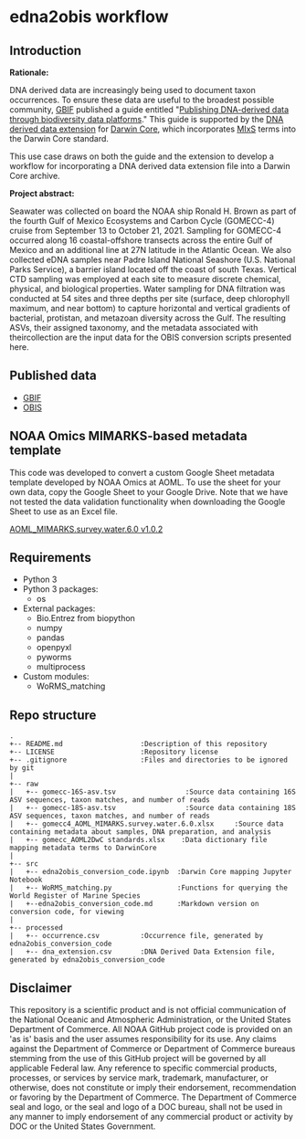 # edna2obis workflow

## Introduction
**Rationale:**

DNA derived data are increasingly being used to document taxon 
occurrences. To ensure these data are useful to the broadest possible 
community, [GBIF](https://www.gbif.org/) published a guide entitled "[Publishing DNA-derived 
data through biodiversity data platforms](https://docs.gbif.org/publishing-dna-derived-data/en/)." 
This guide is supported by the [DNA derived data extension](https://tools.gbif.org/dwca-validator/extension.do?id=http://rs.gbif.org/terms/1.0/DNADerivedData) 
for [Darwin Core](https://dwc.tdwg.org/), which incorporates [MIxS](https://gensc.org/mixs/) 
terms into the Darwin Core standard. 

This use case draws on both the guide and the extension to develop a workflow 
for incorporating a DNA derived data extension file into a Darwin Core
archive. 

**Project abstract:**

Seawater was collected on board the NOAA ship Ronald H. Brown as part of the fourth Gulf of Mexico Ecosystems and Carbon Cycle (GOMECC-4) cruise from September 13 to October 21, 2021. Sampling for GOMECC-4 occurred along 16 coastal-offshore transects across the entire Gulf of Mexico and an additional line at 27N latitude in the Atlantic Ocean. We also collected eDNA samples near Padre Island National Seashore (U.S. National Parks Service), a barrier island located off the coast of south Texas. Vertical CTD sampling was employed at each site to measure discrete chemical, physical, and biological properties. Water sampling for DNA filtration was conducted at 54 sites and three depths per site (surface, deep chlorophyll maximum, and near bottom) to capture horizontal and vertical gradients of bacterial, protistan, and metazoan diversity across the Gulf. The resulting ASVs, their assigned taxonomy, and the metadata associated with theircollection are the input data for the OBIS conversion scripts presented here.

## Published data
- [GBIF](https://www.gbif.org/dataset/9012def0-bd87-48a0-ac9e-e0e78dd37689)
- [OBIS](https://obis.org/dataset/210efc7c-4762-47ee-b4b5-22a0f436ef44)

## NOAA Omics MIMARKS-based metadata template
This code was developed to convert a custom Google Sheet metadata template developed by NOAA Omics at AOML. To use the sheet for your own data, copy the Google Sheet to your Google Drive. Note that we have not tested the data validation functionality when downloading the Google Sheet to use as an Excel file.  

[AOML_MIMARKS.survey.water.6.0 v1.0.2](https://docs.google.com/spreadsheets/d/1YBXFU9PuMqm7IT1tp0LTxQ1v2j0tlCWFnhSpy-EBwPw/edit?usp=sharing)

## Requirements  
- Python 3
- Python 3 packages:
    - os
- External packages:
    - Bio.Entrez from biopython
    - numpy
    - pandas
    - openpyxl
    - pyworms
    - multiprocess
- Custom modules:
    - WoRMS_matching

## Repo structure
```
.
+-- README.md                   :Description of this repository
+-- LICENSE                     :Repository license
+-- .gitignore                  :Files and directories to be ignored by git
|
+-- raw
|   +-- gomecc-16S-asv.tsv                 :Source data containing 16S ASV sequences, taxon matches, and number of reads
|   +-- gomecc-18S-asv.tsv                 :Source data containing 18S ASV sequences, taxon matches, and number of reads
|   +-- gomecc4_AOML_MIMARKS.survey.water.6.0.xlsx     :Source data containing metadata about samples, DNA preparation, and analysis
|   +-- gomecc_AOML2DwC standards.xlsx    :Data dictionary file mapping metadata terms to DarwinCore
|
+-- src
|   +-- edna2obis_conversion_code.ipynb  :Darwin Core mapping Jupyter Notebook
|   +-- WoRMS_matching.py                :Functions for querying the World Register of Marine Species
|   +--edna2obis_conversion_code.md      :Markdown version on conversion code, for viewing
|
+-- processed
|   +-- occurrence.csv          :Occurrence file, generated by edna2obis_conversion_code
|   +-- dna_extension.csv       :DNA Derived Data Extension file, generated by edna2obis_conversion_code

```

## Disclaimer  
This repository is a scientific product and is not official communication of the National Oceanic and Atmospheric Administration, or the United States Department of Commerce. All NOAA GitHub project code is provided on an 'as is' basis and the user assumes responsibility for its use. Any claims against the Department of Commerce or Department of Commerce bureaus stemming from the use of this GitHub project will be governed by all applicable Federal law. Any reference to specific commercial products, processes, or services by service mark, trademark, manufacturer, or otherwise, does not constitute or imply their endorsement, recommendation or favoring by the Department of Commerce. The Department of Commerce seal and logo, or the seal and logo of a DOC bureau, shall not be used in any manner to imply endorsement of any commercial product or activity by DOC or the United States Government.
